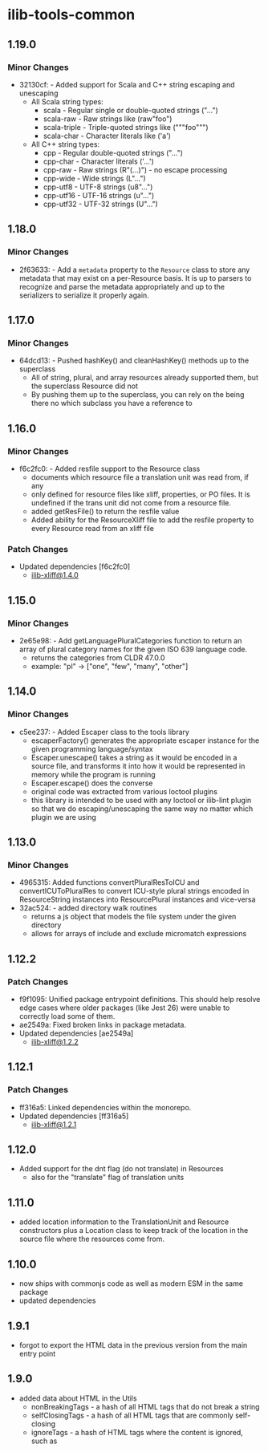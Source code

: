 # ilib-tools-common

## 1.19.0

### Minor Changes

- 32130cf: - Added support for Scala and C++ string escaping and unescaping
  - All Scala string types:
    - scala - Regular single or double-quoted strings ("...")
    - scala-raw - Raw strings like (raw"foo")
    - scala-triple - Triple-quoted strings like ("""foo""")
    - scala-char - Character literals like ('a')
  - All C++ string types:
    - cpp - Regular double-quoted strings ("...")
    - cpp-char - Character literals ('...')
    - cpp-raw - Raw strings (R"(...)") - no escape processing
    - cpp-wide - Wide strings (L"...")
    - cpp-utf8 - UTF-8 strings (u8"...")
    - cpp-utf16 - UTF-16 strings (u"...")
    - cpp-utf32 - UTF-32 strings (U"...")

## 1.18.0

### Minor Changes

- 2f63633: - Add a `metadata` property to the `Resource` class to store any metadata that may exist on a per-Resource basis. It is up to parsers to recognize and parse the metadata appropriately and up to the serializers to serialize it properly again.

## 1.17.0

### Minor Changes

- 64dcd13: - Pushed hashKey() and cleanHashKey() methods up to the superclass
  - All of string, plural, and array resources already
    supported them, but the superclass Resource did not
  - By pushing them up to the superclass, you can rely on the
    being there no which subclass you have a reference to

## 1.16.0

### Minor Changes

- f6c2fc0: - Added resfile support to the Resource class
  - documents which resource file a translation unit
    was read from, if any
  - only defined for resource files like xliff,
    properties, or PO files. It is undefined if the
    trans unit did not come from a resource file.
  - added getResFile() to return the resfile value
  - Added ability for the ResourceXliff file to add
    the resfile property to every Resource read from
    an xliff file

### Patch Changes

- Updated dependencies [f6c2fc0]
  - ilib-xliff@1.4.0

## 1.15.0

### Minor Changes

- 2e65e98: - Add getLanguagePluralCategories function to return an
  array of plural category names for the given ISO 639
  language code.
  - returns the categories from CLDR 47.0.0
  - example: "pl" -> ["one", "few", "many", "other"]

## 1.14.0

### Minor Changes

- c5ee237: - Added Escaper class to the tools library
  - escaperFactory() generates the appropriate escaper instance
    for the given programming language/syntax
  - Escaper.unescape() takes a string as it would be encoded in
    a source file, and transforms it into how it would be
    represented in memory while the program is running
  - Escaper.escape() does the converse
  - original code was extracted from various loctool plugins
  - this library is intended to be used with any loctool or ilib-lint
    plugin so that we do escaping/unescaping the same way no
    matter which plugin we are using

## 1.13.0

### Minor Changes

- 4965315: Added functions convertPluralResToICU and convertICUToPluralRes to convert
  ICU-style plural strings encoded in ResourceString instances into ResourcePlural
  instances and vice-versa
- 32ac524: - added directory walk routines
  - returns a js object that models the file system under the given directory
  - allows for arrays of include and exclude micromatch expressions

## 1.12.2

### Patch Changes

- f9f1095: Unified package entrypoint definitions. This should help resolve edge cases where older packages (like Jest 26) were unable to correctly load some of them.
- ae2549a: Fixed broken links in package metadata.
- Updated dependencies [ae2549a]
  - ilib-xliff@1.2.2

## 1.12.1

### Patch Changes

- ff316a5: Linked dependencies within the monorepo.
- Updated dependencies [ff316a5]
  - ilib-xliff@1.2.1

## 1.12.0

- Added support for the dnt flag (do not translate) in Resources
  - also for the "translate" flag of translation units

## 1.11.0

- added location information to the TranslationUnit and Resource constructors
  plus a Location class to keep track of the location in the source file
  where the resources come from.

## 1.10.0

- now ships with commonjs code as well as modern ESM in the same package
- updated dependencies

## 1.9.1

- forgot to export the HTML data in the previous version from the main entry point

## 1.9.0

- added data about HTML in the Utils
  - nonBreakingTags - a hash of all HTML tags that do not break a string
  - selfClosingTags - a hash of all HTML tags that are commonly self-closing
  - ignoreTags - a hash of HTML tags where the content is ignored, such as <script>
  - localizableAttributes - a hash of all tags that contain attributes which
    have localizable values

## 1.8.1

- update dependencies
- fixed a bug where the ResourceXliff.getVersion() call was documented to
  return a string, but it came out as a floating point number instead. Made
  it return the string properly.
- converted all unit tests to jest

## 1.8.0

- added parsePath() utility function which takes a template and a path
  and returns an object that maps each template parameter to a part of
  that path
  - getLocaleFromPath() is now re-implemented to use this
    function to find the locale parts of a path

## 1.7.0

- added getLines() method to tell how many lines there are in the xml file
- added support for location information of the start of each resource
  in the original file where the resource instances were read from
  - supports line and character within the line

## 1.6.0

- Added isDirty() method to the Resource class so we can see whether or
  not the resource has been modified since it was first created
  - also added clearDirty() method

## 1.5.0

- Added getVariant method to the TranslationUnit class

## 1.4.0

- Added TranslationUnit and TranslationVariant classes
- added hashKey function to the utilities
- fixed missing import for makeDirs() utility function

## 1.3.0

- Added more utility functions:
  - isEmpty - return whether or not an object is empty
  - cleanString - removing differences that are inconsequential for translation such as leading whitespace
  - makeDirs - create directories on disk
  - containsActualText - test if there is text left over after HTML and entities are stripped
  - objectMap - visitor pattern for objects

## 1.2.0

- Added formatPath and getLocaleFromPath utility function

## 1.1.0

- Added ResourceXliff class (represents an xliff file as a list of Resource instances)
- Added TranslationSet class (sets of Resources)
- Introduced some backwards compatibility support so that this library
  can be used with loctool plugins.
  - added some deprecated methods and accept some deprecated
    constructor parameters

## 1.0.0

- Initial code copied from loctool 2.18.0:
  - Resource
  - ResourceString
  - ResourceArray
  - ResourcePlural
